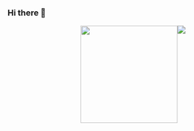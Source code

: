 ### Hi there 👋

<!--
**ilya-siluyanov/ilya-siluyanov** is a ✨ _special_ ✨ repository because its `README.md` (this file) appears on your GitHub profile.

Here are some ideas to get you started:

- 🔭 I’m currently working on ...
- 🌱 I’m currently learning ...
- 👯 I’m looking to collaborate on ...
- 🤔 I’m looking for help with ...
- 💬 Ask me about ...
- 📫 How to reach me: ...
- 😄 Pronouns: ...
- ⚡ Fun fact: ...
-->

<div style="display:flex;justify-content:center;flex-flow:row;">
  <img style="height:195;" src="https://github-readme-stats.vercel.app/api?username=ilya-siluyanov&show_icons=true&theme=radical"/>
  <img src="https://github-readme-stats.vercel.app/api/top-langs/?username=ilya-siluyanov&theme=radical&layout=compact"/>
</div>
